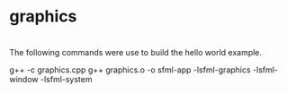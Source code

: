 # graphics
#
The following commands were use to build the hello world example.


g++ -c graphics.cpp
g++ graphics.o -o sfml-app -lsfml-graphics -lsfml-window -lsfml-system

